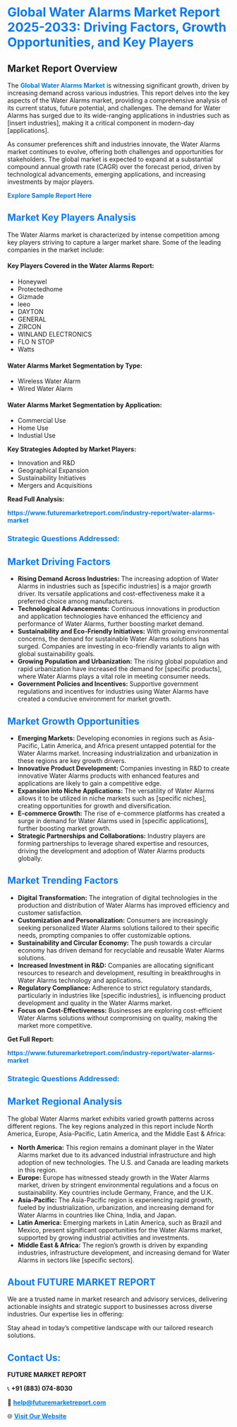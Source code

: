 <h1 style="color: #007BFF;">Global Water Alarms Market Report 2025-2033: Driving Factors, Growth Opportunities, and Key Players</h1>

<section id="overview">
<h2>Market Report Overview</h2>
<p>The <a href="https://www.futuremarketreport.com/industry-report/water-alarms-market" style="color: #007BFF; text-decoration: none;"><strong>Global Water Alarms Market</strong></a> is witnessing significant growth, driven by increasing demand across various industries. This report delves into the key aspects of the Water Alarms market, providing a comprehensive analysis of its current status, future potential, and challenges. The demand for Water Alarms has surged due to its wide-ranging applications in industries such as [insert industries], making it a critical component in modern-day [applications].</p>
<p>As consumer preferences shift and industries innovate, the Water Alarms market continues to evolve, offering both challenges and opportunities for stakeholders. The global market is expected to expand at a substantial compound annual growth rate (CAGR) over the forecast period, driven by technological advancements, emerging applications, and increasing investments by major players.</p>
</section>

<section id="overview">
<p><a href="https://www.futuremarketreport.com/request-sample/reportId=90938" style="color: #007BFF; text-decoration: none;"><strong>Explore Sample Report Here</strong></a></p>
</section>

<section id="key-players">
<h2 style="color: #007BFF;">Market Key Players Analysis</h2>
<p>The Water Alarms market is characterized by intense competition among key players striving to capture a larger market share. Some of the leading companies in the market include:</p>
<h4>Key Players Covered in the Water Alarms Report:</h4>
<ul><li>Honeywel</li><li>Protectedhome</li><li>Gizmade</li><li>leeo</li><li>DAYTON</li><li>GENERAL</li><li>ZIRCON</li><li>WINLAND ELECTRONICS</li><li>FLO N STOP</li><li>Watts</li></ul>
<h4>Water Alarms Market Segmentation by Type:</h4>
<ul><li>Wireless Water Alarm</li><li>Wired Water Alarm</li></ul>

<h4>Water Alarms Market Segmentation by Application:</h4>
<ul><li>Commercial Use</li><li>Home Use</li><li>Industial Use</li></ul>
<p><strong>Key Strategies Adopted by Market Players:</strong></p>
<ul>
<li>Innovation and R&D</li>
<li>Geographical Expansion</li>
<li>Sustainability Initiatives</li>
<li>Mergers and Acquisitions</li>
</ul>
</section>

<section>
<p><strong>Read Full Analysis: </strong></p><a href="https://www.futuremarketreport.com/industry-report/water-alarms-market" style="color: #007BFF; text-decoration: none;"><strong>https://www.futuremarketreport.com/industry-report/water-alarms-market</strong></a>
<h3 style="color: #007BFF;">Strategic Questions Addressed:</h3>
</section>

<section id="driving-factors">
<h2 style="color: #007BFF;">Market Driving Factors</h2>
<ul>
<li><strong>Rising Demand Across Industries:</strong> The increasing adoption of Water Alarms in industries such as [specific industries] is a major growth driver. Its versatile applications and cost-effectiveness make it a preferred choice among manufacturers.</li>
<li><strong>Technological Advancements:</strong> Continuous innovations in production and application technologies have enhanced the efficiency and performance of Water Alarms, further boosting market demand.</li>
<li><strong>Sustainability and Eco-Friendly Initiatives:</strong> With growing environmental concerns, the demand for sustainable Water Alarms solutions has surged. Companies are investing in eco-friendly variants to align with global sustainability goals.</li>
<li><strong>Growing Population and Urbanization:</strong> The rising global population and rapid urbanization have increased the demand for [specific products], where Water Alarms plays a vital role in meeting consumer needs.</li>
<li><strong>Government Policies and Incentives:</strong> Supportive government regulations and incentives for industries using Water Alarms have created a conducive environment for market growth.</li>
</ul>
</section>

<section id="growth-opportunities">
<h2 style="color: #007BFF;">Market Growth Opportunities</h2>
<ul>
<li><strong>Emerging Markets:</strong> Developing economies in regions such as Asia-Pacific, Latin America, and Africa present untapped potential for the Water Alarms market. Increasing industrialization and urbanization in these regions are key growth drivers.</li>
<li><strong>Innovative Product Development:</strong> Companies investing in R&D to create innovative Water Alarms products with enhanced features and applications are likely to gain a competitive edge.</li>
<li><strong>Expansion into Niche Applications:</strong> The versatility of Water Alarms allows it to be utilized in niche markets such as [specific niches], creating opportunities for growth and diversification.</li>
<li><strong>E-commerce Growth:</strong> The rise of e-commerce platforms has created a surge in demand for Water Alarms used in [specific applications], further boosting market growth.</li>
<li><strong>Strategic Partnerships and Collaborations:</strong> Industry players are forming partnerships to leverage shared expertise and resources, driving the development and adoption of Water Alarms products globally.</li>
</ul>
</section>

<section id="trending-factors">
<h2 style="color: #007BFF;">Market Trending Factors</h2>
<ul>
<li><strong>Digital Transformation:</strong> The integration of digital technologies in the production and distribution of Water Alarms has improved efficiency and customer satisfaction.</li>
<li><strong>Customization and Personalization:</strong> Consumers are increasingly seeking personalized Water Alarms solutions tailored to their specific needs, prompting companies to offer customizable options.</li>
<li><strong>Sustainability and Circular Economy:</strong> The push towards a circular economy has driven demand for recyclable and reusable Water Alarms solutions.</li>
<li><strong>Increased Investment in R&D:</strong> Companies are allocating significant resources to research and development, resulting in breakthroughs in Water Alarms technology and applications.</li>
<li><strong>Regulatory Compliance:</strong> Adherence to strict regulatory standards, particularly in industries like [specific industries], is influencing product development and quality in the Water Alarms market.</li>
<li><strong>Focus on Cost-Effectiveness:</strong> Businesses are exploring cost-efficient Water Alarms solutions without compromising on quality, making the market more competitive.</li>
</ul>
</section>

<section>
<p><strong>Get Full Report: </strong></p><a href="https://www.futuremarketreport.com/industry-report/water-alarms-market" style="color: #007BFF; text-decoration: none;"><strong>https://www.futuremarketreport.com/industry-report/water-alarms-market</strong></a>
<h3 style="color: #007BFF;">Strategic Questions Addressed:</h3>
</section>


<section id="regional-analysis">
<h2 style="color: #007BFF;">Market Regional Analysis</h2>
<p>The global Water Alarms market exhibits varied growth patterns across different regions. The key regions analyzed in this report include North America, Europe, Asia-Pacific, Latin America, and the Middle East & Africa:</p>
<ul>
<li><strong>North America:</strong> This region remains a dominant player in the Water Alarms market due to its advanced industrial infrastructure and high adoption of new technologies. The U.S. and Canada are leading markets in this region.</li>
<li><strong>Europe:</strong> Europe has witnessed steady growth in the Water Alarms market, driven by stringent environmental regulations and a focus on sustainability. Key countries include Germany, France, and the U.K.</li>
<li><strong>Asia-Pacific:</strong> The Asia-Pacific region is experiencing rapid growth, fueled by industrialization, urbanization, and increasing demand for Water Alarms in countries like China, India, and Japan.</li>
<li><strong>Latin America:</strong> Emerging markets in Latin America, such as Brazil and Mexico, present significant opportunities for the Water Alarms market, supported by growing industrial activities and investments.</li>
<li><strong>Middle East & Africa:</strong> The region’s growth is driven by expanding industries, infrastructure development, and increasing demand for Water Alarms in sectors like [specific sectors].</li>
</ul>
</section>

<footer>
<h2 style="color: #007BFF;">About FUTURE MARKET REPORT</h2>
<p>We are a trusted name in market research and advisory services, delivering actionable insights and strategic support to businesses across diverse industries. Our expertise lies in offering:</p>

<p>Stay ahead in today’s competitive landscape with our tailored research solutions.</p>

<h2 style="color: #007BFF;">Contact Us:</h2>
<p><strong>FUTURE MARKET REPORT</strong></p>
<p>📞 <strong>+91 (883) 074-8030</strong></p>
<p>📧 <strong><a href="mailto:help@futuremarketreport.com" style="color: #007BFF;">help@futuremarketreport.com</a></strong></p>
<p>🌐 <strong><a href="https://www.futuremarketreport.com/" style="color: #007BFF;">Visit Our Website</a></strong></p>
</footer>